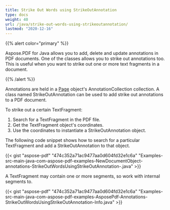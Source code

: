 ```yaml
---
title: Strike Out Words using StrikeOutAnnotation
type: docs
weight: 40
url: /java/strike-out-words-using-strikeoutannotation/
lastmod: "2020-12-16"
---
```


{{% alert color="primary" %}}

Aspose.PDF for Java allows you to add, delete and update annotations in PDF documents. One of the classes allows you to strike out annotations too. This is useful when you want to strike out one or more text fragments in a document.

{{% /alert %}}

Annotations are held in a [Page](https://apireference.aspose.com/java/pdf/com.aspose.pdf/Page) object's AnnotationCollection collection. A class named StrikeOutAnnotation can be used to add strike out annotations to a PDF document.

To strike out a certain TextFragment:

1. Search for a TextFragment in the PDF file.
1. Get the TextFragment object's coordinates.
1. Use the coordinates to instantiate a StrikeOutAnnotation object.

The following code snippet shows how to search for a particular TextFragment and add a StrikeOutAnnotation to that object.



{{< gist "aspose-pdf" "474c352a71ac9477aa0d604fd32e1c6a" "Examples-src-main-java-com-aspose-pdf-examples-NewDocumentObject-annotations-StrikeOutWordsUsingStrikeOutAnnotation-.java" >}}


A TextFragment may contain one or more segments, so work with internal segments to.

{{< gist "aspose-pdf" "474c352a71ac9477aa0d604fd32e1c6a" "Examples-src-main-java-com-aspose-pdf-examples-AsposePdf-Annotations-StrikeOutWordsUsingStrikeOutAnnotation-Info.java" >}}
